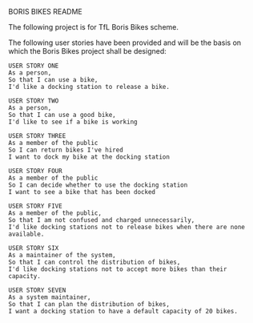 BORIS BIKES README

The following project is for TfL Boris Bikes scheme.

The following user stories have been provided and will be the basis on which the Boris Bikes project shall be designed:

```
USER STORY ONE
As a person,
So that I can use a bike,
I'd like a docking station to release a bike.
```

```
USER STORY TWO
As a person,
So that I can use a good bike,
I'd like to see if a bike is working
```

```
USER STORY THREE
As a member of the public
So I can return bikes I've hired
I want to dock my bike at the docking station
```

```
USER STORY FOUR
As a member of the public
So I can decide whether to use the docking station
I want to see a bike that has been docked
```

```
USER STORY FIVE
As a member of the public,
So that I am not confused and charged unnecessarily,
I'd like docking stations not to release bikes when there are none available.
```

```
USER STORY SIX
As a maintainer of the system,
So that I can control the distribution of bikes,
I'd like docking stations not to accept more bikes than their capacity.
```

```
USER STORY SEVEN
As a system maintainer,
So that I can plan the distribution of bikes,
I want a docking station to have a default capacity of 20 bikes.
```
